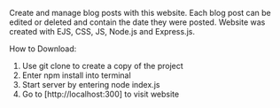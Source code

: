 Create and manage blog posts with this website. Each blog post can be edited or deleted and contain the date they were posted. Website was created with EJS, CSS, JS, Node.js and Express.js.

How to Download:
1. Use git clone to create a copy of the project
2. Enter npm install into terminal
3. Start server by entering node index.js
4. Go to [http://localhost:300] to visit website
